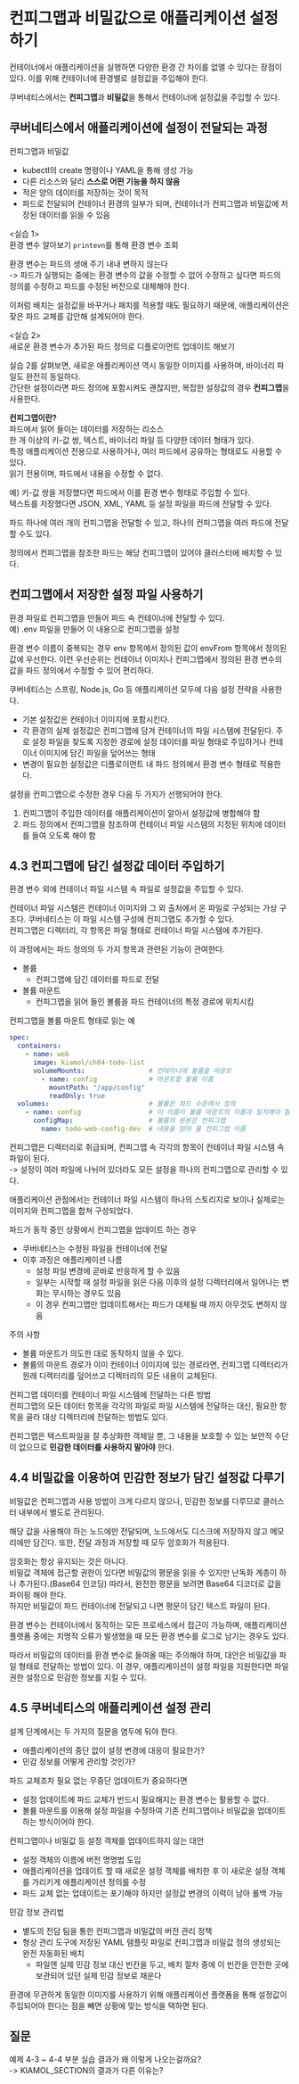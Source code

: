 # 컨피그맵과 비밀값으로 애플리케이션 설정하기

컨테이너에서 애플리케이션을 실행하면 다양한 환경 간 차이를 없앨 수 있다는 장점이 있다. 이를 위해 컨테이너에 환경별로 설정값을 주입해야 한다.

쿠버네티스에서는 **컨피그맵**과 **비밀값**을 통해서 컨테이너에 설정값을 주입할 수 있다.  

## 쿠버네티스에서 애플리케이션에 설정이 전달되는 과정

컨피그맵과 비밀값
- kubectl의 create 명령이나 YAML을 통해 생성 가능
- 다른 리소스와 달리 **스스로 어떤 기능을 하지 않음**
- 적은 양의 데이터를 저장하는 것이 목적
- 파드로 전달되어 컨테이너 환경의 일부가 되며, 컨테이너가 컨피그맵과 비밀값에 저장된 데이터를 읽을 수 있음

<실습 1>  
환경 변수 알아보기
`printevn`를 통해 환경 변수 조회

환경 변수는 파드의 생애 주기 내내 변하지 않는다  
-> 파드가 실행되는 중에는 환경 변수의 값을 수정할 수 없어 수정하고 싶다면 파드의 정의를 수정하고 파드를 수정된 버전으로 대체해야 한다.

이처럼 배치는 설정값을 바꾸거나 패치를 적용할 때도 필요하기 때문에, 애플리케이션은 잦은 파드 교체를 감안해 설계되어야 한다.

<실습 2>  
새로운 환경 변수가 추가된 파드 정의로 디플로이먼트 업데이트 해보기

실습 2를 살펴보면, 새로운 애플리케이션 역시 동일한 이미지를 사용하며, 바이너리 파일도 완전히 동일하다.  
간단한 설정이라면 파드 정의에 포함시켜도 괜찮지만, 복잡한 설정값의 경우 **컨피그맵**을 사용한다.

**컨피그맵이란?**  
파드에서 읽어 들이는 데이터를 저장하는 리소스  
한 개 이상의 키-값 쌍, 텍스트, 바이너리 파일 등 다양한 데이터 형태가 있다.  
특정 애플리케이션 전용으로 사용하거나, 여러 파드에서 공유하는 형태로도 사용할 수 있다.  
읽기 전용이며, 파드에서 내용을 수정할 수 없다.

예) 키-값 쌍을 저장했다면 파드에서 이를 환경 변수 형태로 주입할 수 있다.  
텍스트를 저장했다면 JSON, XML, YAML 등 설정 파일을 파드에 전달할 수 있다.

파드 하나에 여러 개의 컨피그맵을 전달할 수 있고, 하나의 컨피그맵을 여러 파드에 전달할 수도 있다.

정의에서 컨피그맵을 참조한 파드는 해당 컨피그맵이 있어야 클러스터에 배치할 수 있다.

## 컨피그맵에서 저장한 설정 파일 사용하기

환경 파일로 컨피그맵을 만들어 파드 속 컨테이너에 전달할 수 있다.  
예) .env 파일을 만들어 이 내용으로 컨피그맵을 설정

환경 변수 이름이 중복되는 경우 env 항목에서 정의된 값이 envFrom 항목에서 정의된 값에 우선한다. 
이런 우선순위는 컨테이너 이미지나 컨피그맵에서 정의된 환경 변수의 값을 파드 정의에서 수정할 수 있어 편리하다.

쿠버네티스는 스프링, Node.js, Go 등 애플리케이션 모두에 다음 설정 전략을 사용한다.
- 기본 설정값은 컨테이너 이미지에 포함시킨다.
- 각 환경의 실제 설정값은 컨피그맵에 담겨 컨테이너의 파일 시스템에 전달된다. 주로 설정 파일을 찾도록 지정한 경로에 설정 데이터를 파일 형태로 주입하거나 컨테이너 이미지에 담긴 파일을 덮어쓰는 형태
- 변경이 필요한 설정값은 디플로이먼트 내 파드 정의에서 환경 변수 형태로 적용한다.

설정을 컨피그맵으로 수정한 경우 다음 두 가지가 선행되어야 한다.
1. 컨피그맵이 주입한 데이터를 애플리케이션이 알아서 설정값에 병합해야 함
2. 파드 정의에서 컨피그맵을 참조하여 컨테이너 파일 시스템의 지정된 위치에 데이터를 들여 오도록 해야 함

## 4.3 컨피그맵에 담긴 설정값 데이터 주입하기

환경 변수 외에 컨테이너 파일 시스템 속 파일로 설정값을 주입할 수 있다.

컨테이너 파일 시스템은 컨테이너 이미지와 그 외 출처에서 온 파일로 구성되는 가상 구조다. 쿠버네티스는 이 파일 시스템 구성에 컨피그맵도 추가할 수 있다.  
컨피그맵은 디렉터리, 각 항목은 파일 형태로 컨테이너 파일 시스템에 추가된다.

이 과정에서는 파드 정의의 두 가지 항목과 관련된 기능이 관여한다.
- 볼륨
  - 컨피그맵에 담긴 데이터를 파드로 전달
- 볼륨 마운트
  - 컨피그맵을 읽어 들인 볼륨을 파드 컨테이너의 특정 경로에 위치시킴

컨피그맵을 볼륨 마운트 형태로 읽는 예
```yaml
spec:
  containers:
    - name: web
      image: kiamol/ch04-todo-list
      volumeMounts:                # 컨테이너에 볼륨을 마운트
        - name: config             # 마운트할 볼륨 이름
          mountPath: "/app/config"
          readOnly: true           
  volumes:                         # 볼륨은 파드 수준에서 정의
    - name: config                 # 이 이름이 볼륨 마운트의 이름과 일치해야 함
      configMap:                   # 볼륨의 원본은 컨피그맵
        name: todo-web-config-dev  # 내용을 읽어 올 컨피그맵 이름
```

컨피그맵은 디렉터리로 취급되며, 컨피그맵 속 각각의 항목이 컨테이너 파일 시스템 속 파일이 된다.  
-> 설정이 여러 파일에 나뉘어 있더라도 모든 설정을 하나의 컨피그맵으로 관리할 수 있다.

애플리케이션 관점에서는 컨테이너 파일 시스템이 하나의 스토리지로 보이나 실제로는 이미지와 컨피그맵을 합쳐 구성되었다.

파드가 동작 중인 상황에서 컨피그맵을 업데이트 하는 경우
- 쿠버네티스는 수정된 파일을 컨테이너에 전달
- 이후 과정은 애플리케이션 나름
  - 설정 파일 변경에 곧바로 반응하게 할 수 있음
  - 일부는 시작할 때 설정 파일을 읽은 다음 이후의 설정 디렉터리에서 일어나는 변화는 무시하는 경우도 있음
  - 이 경우 컨피그맵만 업데이트해서는 파드가 대체될 때 까지 아무것도 변하지 않음

주의 사항
- 볼륨 마운트가 의도한 대로 동작하지 않을 수 있다.
- 볼륨의 마운트 경로가 이미 컨테이너 이미지에 있는 경로라면, 컨피그맵 디렉터리가 원래 디렉터리를 덮어쓰고 디렉터리의 모든 내용이 교체된다.

컨피그맵 데이터를 컨테이너 파일 시스템에 전달하는 다른 방법  
컨피그맵의 모든 데이터 항목을 각각의 파일로 파일 시스템에 전달하는 대신, 필요한 항목을 골라 대상 디렉터리에 전달하는 방법도 있다.

컨피그맵은 텍스트파일을 잘 추상화한 객체일 뿐, 그 내용을 보호할 수 있는 보안적 수단이 없으므로 **민감한 데이터를 사용하지 말아야** 한다.

## 4.4 비밀값을 이용하여 민감한 정보가 담긴 설정값 다루기

비밀값은 컨피그맵과 사용 방법이 크게 다르지 않으나, 민감한 정보를 다루므로 클러스터 내부에서 별도로 관리된다.

해당 값을 사용해야 하는 노드에만 전달되며, 노드에서도 디스크에 저장하지 않고 메모리에만 담긴다. 또한, 전달 과정과 저장할 때 모두 암호화가 적용된다.

암호화는 항상 유지되는 것은 아니다.  
비밀값 객체에 접근할 권한이 있다면 비밀값의 평문을 읽을 수 있지만 난독화 계층이 하나 추가된다.(Base64 인코딩) 따라서, 완전한 평문을 보려면 Base64 디코더로 값을 파이핑 해야 한다.   
하지만 비밀값이 파드 컨테이너에 전달되고 나면 평문이 담긴 텍스트 파일이 된다.

환경 변수는 컨테이너에서 동작하는 모든 프로세스에서 접근이 가능하며, 애플리케이션 플랫폼 중에는 치명적 오류가 발생했을 때 모든 환경 변수를 로그로 남기는 경우도 있다.

따라서 비밀값의 데이터를 환경 변수로 들여올 때는 주의해야 하며, 대안은 비밀값을 파일 형태로 전달하는 방법이 있다. 이 경우, 애플리케이션이 설정 파일을 지원한다면 파일 권한 설정으로 민감한 정보를 지킬 수 있다.

## 4.5 쿠버네티스의 애플리케이션 설정 관리

설계 단계에서는 두 가지의 질문을 염두에 둬야 한다.
- 애플리케이션의 중단 없이 설정 변경에 대응이 필요한가?
- 민감 정보를 어떻게 관리할 것인가?

파드 교체조차 필요 없는 무중단 업데이트가 중요하다면
- 설정 업데이트에 파드 교체가 반드시 필요해지는 환경 변수는 활용할 수 없다.
- 볼륨 마운트를 이용해 설정 파일을 수정하여 기존 컨피그맵이나 비밀값을 업데이트 하는 방식이어야 한다.

컨피그맵이나 비밀값 등 설정 객체를 업데이트하지 않는 대안
- 설정 객체의 이름에 버전 명명법 도입
- 애플리케이션을 업데이트 할 때 새로운 설정 객체를 배치한 후 이 새로운 설정 객체를 가리키게 애플리케이션 정의를 수정
- 파드 교체 없는 업데이트는 포기해야 하지만 설정값 변경의 이력이 남아 롤백 가능

민감 정보 관리법
- 별도의 전담 팀을 통한 컨피그맵과 비밀값의 버전 관리 정책
- 형상 관리 도구에 저장된 YAML 템플릿 파일로 컨피그맵과 비밀값 정의 생성되는 완전 자동화된 배치
  - 파일엔 실제 민감 정보 대신 빈칸을 두고, 배치 절차 중에 이 빈칸을 안전한 곳에 보관되어 있던 실제 민감 정보로 채운다

환경에 무관하게 동일한 이미지를 사용하기 위해 애플리케이션 플랫폼을 통해 설정값이 주입되어야 한다는 점을 빼면 상황에 맞는 방식을 택하면 된다.


## 질문
예제 4-3 ~ 4-4 부분 실습 결과가 왜 이렇게 나오는걸까요?  
-> KIAMOL_SECTION의 결과가 다른 이유는?